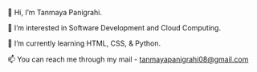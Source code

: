 👋 Hi, I’m Tanmaya Panigrahi.

👀 I’m interested in Software Development and Cloud Computing.

🌱 I’m currently learning HTML, CSS,  & Python.

📫 You can reach me through my mail - tanmayapanigrahi08@gmail.com
